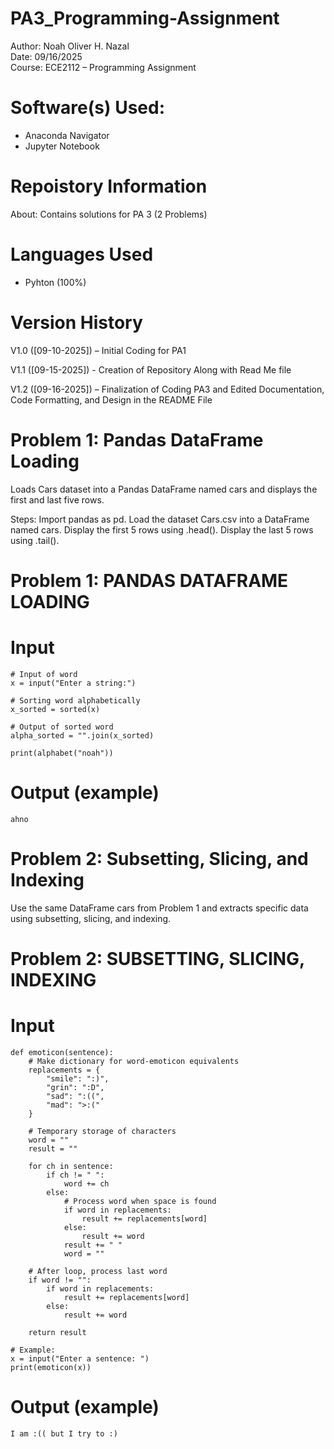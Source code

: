 # PA3_Programming-Assignment

Author: Noah Oliver H. Nazal  
Date: 09/16/2025  
Course: ECE2112 – Programming Assignment  

# Software(s) Used:
- Anaconda Navigator  
- Jupyter Notebook  

# Repoistory Information
About: Contains solutions for PA 3 (2 Problems)  

# Languages Used
- Pyhton (100%)

# Version History
V1.0 ([09-10-2025]) – Initial Coding for PA1  

V1.1 ([09-15-2025]) - Creation of Repository Along with Read Me file  

V1.2 ([09-16-2025]) – Finalization of Coding PA3 and Edited Documentation, Code Formatting, and Design in the README File  

# Problem 1: Pandas DataFrame Loading
Loads Cars dataset into a Pandas DataFrame named cars and displays the first and last five rows.

Steps: 
Import pandas as pd.
Load the dataset Cars.csv into a DataFrame named cars.
Display the first 5 rows using .head().
Display the last 5 rows using .tail().

# Problem 1: PANDAS DATAFRAME LOADING
# Input
    # Input of word
    x = input("Enter a string:")

    # Sorting word alphabetically
    x_sorted = sorted(x)

    # Output of sorted word
    alpha_sorted = "".join(x_sorted)

    print(alphabet("noah"))

# Output (example)
    ahno
# Problem 2: Subsetting, Slicing, and Indexing
Use the same DataFrame cars from Problem 1 and extracts specific data using subsetting, slicing, and indexing.

# Problem 2: SUBSETTING, SLICING, INDEXING
# Input
    def emoticon(sentence):
        # Make dictionary for word-emoticon equivalents
        replacements = {
            "smile": ":)",
            "grin": ":D",
            "sad": ":((",
            "mad": ">:("
        }

        # Temporary storage of characters
        word = ""
        result = ""

        for ch in sentence:
            if ch != " ":
                word += ch
            else:
                # Process word when space is found
                if word in replacements:
                    result += replacements[word]
                else:
                    result += word
                result += " "
                word = ""

        # After loop, process last word
        if word != "":
            if word in replacements:
                result += replacements[word]
            else:
                result += word

        return result

    # Example:
    x = input("Enter a sentence: ")
    print(emoticon(x))

# Output (example)
    I am :(( but I try to :)
